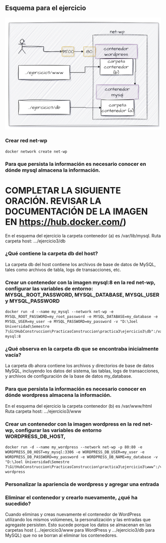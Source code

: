 ## Esquema para el ejercicio
![Imagen](imagenes/esquema-ejercicio3.PNG)

### Crear red net-wp
```
docker network create net-wp
```


### Para que persista la información es necesario conocer en dónde mysql almacena la información.
# COMPLETAR LA SIGUIENTE ORACIÓN. REVISAR LA DOCUMENTACIÓN DE LA IMAGEN EN https://hub.docker.com/)
En el esquema del ejercicio la carpeta contenedor (a) es /var/lib/mysql. Ruta carpeta host: .../ejercicio3/db

### ¿Qué contiene la carpeta db del host?
La carpeta db del host contiene los archivos de base de datos de MySQL, tales como archivos de tabla, logs de transacciones, etc.


### Crear un contenedor con la imagen mysql:8  en la red net-wp, configurar las variables de entorno: MYSQL_ROOT_PASSWORD, MYSQL_DATABASE, MYSQL_USER y MYSQL_PASSWORD
```
docker run -d --name my_mysql --network net-wp -e MYSQL_ROOT_PASSWORD=my_root_password -e MYSQL_DATABASE=my_database -e MYSQL_USER=my_user -e MYSQL_PASSWORD=my_password -v "D:\Joel Universidad\Semestre 7\GitHubConstruccion\PracticasConstruccion\practica3\ejercicio3\db":/var/lib/mysql mysql:8
```

### ¿Qué observa en la carpeta db que se encontraba inicialmente vacía?
La carpeta db ahora contiene los archivos y directorios de base de datos MySQL, incluyendo los datos del sistema, las tablas, logs de transacciones, y archivos de configuración de la base de datos my_database.

### Para que persista la información es necesario conocer en dónde wordpress almacena la información.
En el esquema del ejercicio la carpeta contenedor (b) es /var/www/html Ruta carpeta host: .../ejercicio3/www

### Crear un contenedor con la imagen wordpress en la red net-wp, configurar las variables de entorno WORDPRESS_DB_HOST, 
```
docker run -d --name my_wordpress --network net-wp -p 80:80 -e WORDPRESS_DB_HOST=my_mysql:3306 -e WORDPRESS_DB_USER=my_user -e WORDPRESS_DB_PASSWORD=my_password -e WORDPRESS_DB_NAME=my_database -v "D:\Joel Universidad\Semestre 7\GitHubConstruccion\PracticasConstruccion\practica3\ejercicio3\www":/var/www/html wordpress
```

### Personalizar la apariencia de wordpress y agregar una entrada

### Eliminar el contenedor y crearlo nuevamente, ¿qué ha sucedido?
Cuando eliminas y creas nuevamente el contenedor de WordPress utilizando los mismos volúmenes, la personalización y las entradas que agregaste persisten. Esto sucede porque los datos se almacenan en las carpetas host (.../ejercicio3/www para WordPress y .../ejercicio3/db para MySQL) que no se borran al eliminar los contenedores.




